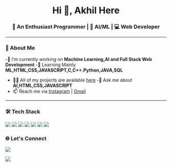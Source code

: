 <h1 align="center">Hi 👋, Akhil Here</h1>
<h3 align="center">🚀 An Enthusiast Programmer | 🌱 AI/ML | 💻 Web Developer</h3>

---

### 📌 About Me

-🔭 I’m currently working on **Machine Learning,AI and Full Stack Web Development**
-🌱 Learning Mainly **ML,HTML,CSS,JAVASCRIPT,C,C++.Python,JAVA,SQL**
- 👨‍💻 All of my projects are available [here](https://github.com/akhilv24?tab=repositories)
-💬 Ask me about **AI,HTML,CSS,JAVASCRIPT**
- 📫 Reach me via [Instagram](https://www.instagram.com/akhilz.24/) | [Gmail](mailto:akhilv2402@gmail.com)

---

### 🛠️ Tech Stack

<p align="left">
  <img src="https://img.shields.io/badge/C-00599C?style=for-the-badge&logo=c&logoColor=white"/>
  <img src="https://img.shields.io/badge/CSS3-1572B6?style=for-the-badge&logo=css3&logoColor=white"/>
   <img src="https://img.shields.io/badge/HTML5-E34F26?style=for-the-badge&logo=html5&logoColor=white"/>
   <img src="https://img.shields.io/badge/JavaScript-F7DF1E?style=for-the-badge&logo=javascript&logoColor=black"/>
  <img src="https://img.shields.io/badge/MySQL-00758F?style=for-the-badge&logo=mysql&logoColor=white"/>
  <img src="https://img.shields.io/badge/Linux-FCC624?style=for-the-badge&logo=linux&logoColor=black"/>
   <img src="https://img.shields.io/badge/Git-F05032?style=for-the-badge&logo=git&logoColor=white"/>
</p>

### 🌐 Let's Connect

<p>
  <a href="https://www.instagram.com/akhilz.24/"><img src="https://img.shields.io/badge/Instagram-%23E4405F.svg?style=for-the-badge&logo=Instagram&logoColor=white"/></a>
  
  <a href="mailto:your@email.com"><img src="https://img.shields.io/badge/Gmail-D14836?style=for-the-badge&logo=gmail&logoColor=white"/></a>
</p>
